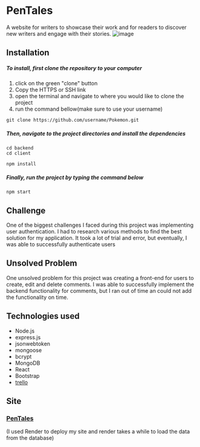 # PenTales
A website for writers to showcase their work and for readers to discover new writers and engage with their stories.
![image](https://user-images.githubusercontent.com/108766758/230174449-1c5af987-3701-4384-8127-8334f6451fcc.png)

## Installation
##### To install, first clone the repository to your computer
1. click on the green "clone" button
2. Copy the HTTPS or SSH link
3. open the terminal and navigate to where you would like to clone the project
4. run the command bellow(make sure to use your username)
```
git clone https://github.com/username/Pokemon.git
```    
##### Then, navigate to the project directories and install the dependencies
```
cd backend
cd client
```
```
npm install
```

##### Finally, run the project by typing the command below
    npm start
    
## Challenge
One of the biggest challenges I faced during this project was implementing user authentication. I had to research various methods to find the best solution for my application. It took a lot of trial and error, but eventually, I was able to successfully authenticate users 

## Unsolved Problem
One unsolved problem for this project was creating a front-end for users to create, edit and delete comments. I was able to successfully implement the backend functionality for comments, but I ran out of time an could not add the functionality on time.

## Technologies used
+ Node.js
+ express.js
+ jsonwebtoken
+ mongoose
+ bcrypt
+ MongoDB
+ React
+ Bootstrap
+ [trello](https://trello.com/invite/b/hYC5xcma/ATTI6f92703488ab82d2c21c390d4160dc9dC22D1BA8/fullstack-project)

## Site
### [PenTales](https://story-frontend-zjh6.onrender.com/) 
(I used Render to deploy my site and render takes a while to load the data from the database)
